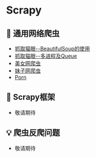 Scrapy  
====

## :watermelon: 通用网络爬虫  
- [抓取猫眼--BeautifulSoup的使用](https://github.com/KissMyLady/Scrapy/blob/master/Note/p_maoyan.md)    
- [抓取猫眼--多进程及Queue](https://github.com/KissMyLady/Scrapy/blob/master/Note/p_maoyan_multi.md)    
- [美女网爬虫](https://github.com/KissMyLady/Scrapy/blob/master/Note/p_women.md)  
- [妹子网爬虫](https://github.com/KissMyLady/Scrapy/blob/master/Note/p_girls.md)     
- [Porn](https://github.com/KissMyLady/Scrapy/blob/master/Note/p_porn.md)    

## :wrench:  Scrapy框架  
- 敬请期待


## :bulb: 爬虫反爬问题
- 敬请期待

